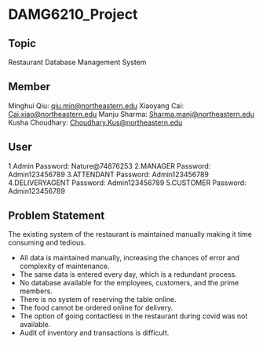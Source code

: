 DAMG6210_Project
==

Topic
--
Restaurant Database Management System

Member
--
Minghui Qiu: qiu.min@northeastern.edu
Xiaoyang Cai:	Cai.xiao@northeastern.edu
Manju Sharma:	Sharma.manj@northeastern.edu
Kusha Choudhary:	Choudhary.Kus@northeastern.edu

User
--
1.Admin                Password: Nature@74876253
2.MANAGER              Password: Admin123456789
3.ATTENDANT            Password: Admin123456789
4.DELIVERYAGENT        Password: Admin123456789
5.CUSTOMER             Password: Admin123456789

Problem Statement
--

The existing system of the restaurant is maintained manually making it time consuming and tedious.
-	All data is maintained manually, increasing the chances of error and complexity of maintenance. 
-	The same data is entered every day, which is a redundant process.
-	No database available for the employees, customers, and the prime members.
-	There is no system of reserving the table online.
-	The food cannot be ordered online for delivery.
-	The option of going contactless in the restaurant during covid was not available.
-	Audit of inventory and transactions is difficult.
